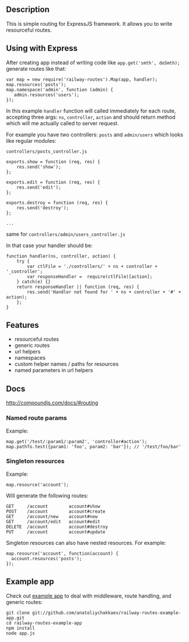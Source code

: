 ## Description

This is simple routing for ExpressJS framework. It allows you to write
resourceful routes.

## Using with Express

After creating app instead of writing code like `app.get('smth', doSmth);` generate routes like that:

    var map = new require('railway-routes').Map(app, handler);
    map.resources('posts');
    map.namespace('admin', function (admin) {
       admin.resources('users');
    });

In this example `handler` function will called immediately for each route, accepting three args: `ns`, `controller`, `action` and should return method which will me actually called to server request.

For example you have two controllers: `posts` and `admin/users` which looks like regular modules:

`controllers/posts_controller.js`

    exports.show = function (req, res) {
        res.send('show');
    };

    exports.edit = function (req, res) {
        res.send('edit');
    };

    exports.destroy = function (req, res) {
        res.send('destroy');
    };

    ...

same for `controllers/admin/users_controller.js`

In that case your handler should be:

    function handler(ns, controller, action) {
        try {
            var ctlFile = './controllers/' + ns + controller + '_controller';
            var responseHandler =  require(ctlFile)[action];
        } catch(e) {}
        return responseHandler || function (req, res) {
            res.send('Handler not found for ' + ns + controller + '#' + action);
        };
    }

## Features

- resourceful routes
- generic routes
- url helpers
- namespaces
- custom helper names / paths for resources
- named parameters in url helpers

## Docs

http://compoundjs.com/docs/#routing

### Named route params

Example:

    map.get('/test/:param1/:param2', 'controller#action');
    map.pathTo.test({param1: 'foo', param2: 'bar'}); // '/test/foo/bar'

### Singleton resources

Example:

    map.resource('account');

Will generate the following routes:

    GET     /account        account#show
    POST    /account        account#create
    GET     /account/new    account#new
    GET     /account/edit   account#edit
    DELETE  /account        account#destroy
    PUT     /account        account#update

Singleton resources can also have nested resources. For example:

    map.resource('account', function(account) {
      account.resources('posts');
    });

## Example app

Check out [example app][1] to deal with middleware, route handling, and generic routes:

    git clone git://github.com/anatoliychakkaev/railway-routes-example-app.git
    cd railway-routes-example-app
    npm install
    node app.js

 [1]: http://github.com/anatoliychakkaev/railway-routes-example-app
